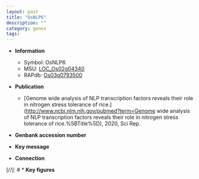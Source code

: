 ```yaml
---
layout: post
title: "OsNLP6"
description: ""
category: genes
tags: 
---
```


* **Information**  
    + Symbol: OsNLP6  
    + MSU: [LOC_Os02g04340](http://rice.uga.edu/cgi-bin/ORF_infopage.cgi?orf=LOC_Os02g04340)  
    + RAPdb: [Os03g0793500](http://rapdb.dna.affrc.go.jp/viewer/gbrowse_details/irgsp1?name=Os03g0793500)  

* **Publication**  
    + [Genome wide analysis of NLP transcription factors reveals their role in nitrogen stress tolerance of rice.](http://www.ncbi.nlm.nih.gov/pubmed?term=Genome wide analysis of NLP transcription factors reveals their role in nitrogen stress tolerance of rice.%5BTitle%5D), 2020, Sci Rep.

* **Genbank accession number**  

* **Key message**  

* **Connection**  

[//]: # * **Key figures**  


